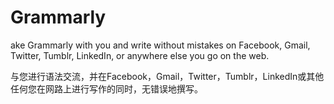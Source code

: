 # Grammarly





ake Grammarly with you and write without mistakes on Facebook, Gmail, Twitter, Tumblr, LinkedIn, or anywhere else you go on the web.


与您进行语法交流，并在Facebook，Gmail，Twitter，Tumblr，LinkedIn或其他任何您在网路上进行写作的同时，无错误地撰写。


























